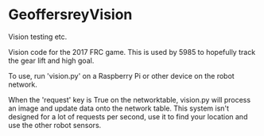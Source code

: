 # GeoffersreyVision
Vision testing etc.

Vision code for the 2017 FRC game. This is used by 5985 to hopefully track the gear lift and high goal.

To use, run 'vision.py' on a Raspberry Pi or other device on the robot network.

When the 'request' key is True on the networktable, vision.py will process an image and update data onto the network table.
This system isn't designed for a lot of requests per second, use it to find your location and use the other robot sensors.

